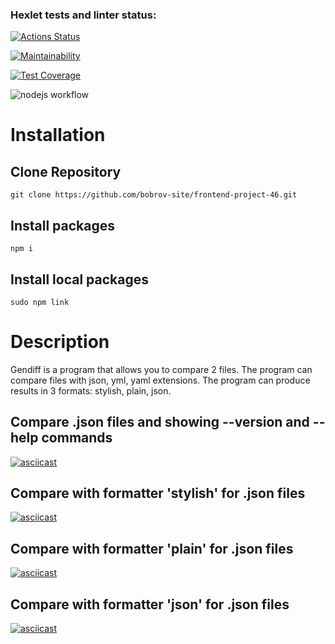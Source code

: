 ### Hexlet tests and linter status:
[![Actions Status](https://github.com/bobrov-site/frontend-project-46/actions/workflows/hexlet-check.yml/badge.svg)](https://github.com/bobrov-site/frontend-project-46/actions)

[![Maintainability](https://api.codeclimate.com/v1/badges/5440b9f6e9077e21c25d/maintainability)](https://codeclimate.com/github/bobrov-site/frontend-project-46/maintainability)

[![Test Coverage](https://api.codeclimate.com/v1/badges/5440b9f6e9077e21c25d/test_coverage)](https://codeclimate.com/github/bobrov-site/frontend-project-46/test_coverage)

![nodejs workflow](https://github.com/bobrov-site/frontend-project-46/actions/workflows/nodejs.yml/badge.svg)

# Installation

## Clone Repository
    git clone https://github.com/bobrov-site/frontend-project-46.git
## Install packages
    npm i
## Install local packages
    sudo npm link
# Description

Gendiff is a program that allows you to compare 2 files. The program can compare files with json, yml, yaml extensions. The program can produce results in 3 formats: stylish, plain, json.

## Compare .json files and showing --version and --help commands

[![asciicast](https://asciinema.org/a/QEwY6AepHEjXDE1pXyiqsLA4P.svg)](https://asciinema.org/a/QEwY6AepHEjXDE1pXyiqsLA4P)

## Compare with formatter 'stylish' for .json files

[![asciicast](https://asciinema.org/a/fzCW6swmlpH9XUluA5RHz3m61.svg)](https://asciinema.org/a/fzCW6swmlpH9XUluA5RHz3m61)

## Compare with formatter 'plain' for .json files

[![asciicast](https://asciinema.org/a/g0yaqnUyuIPbWybc4zyEfyTLg.svg)](https://asciinema.org/a/g0yaqnUyuIPbWybc4zyEfyTLg)

## Compare with formatter 'json' for .json files

[![asciicast](https://asciinema.org/a/4EJ2WyfgmGSi3ro8DTvweGgmO.svg)](https://asciinema.org/a/4EJ2WyfgmGSi3ro8DTvweGgmO)